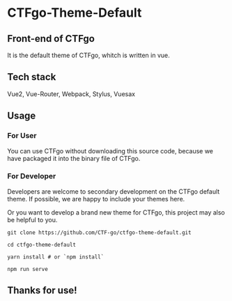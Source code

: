 # CTFgo-Theme-Default

## Front-end of CTFgo

It is the default theme of CTFgo, whitch is written in vue.

## Tech stack

Vue2, Vue-Router, Webpack, Stylus, Vuesax

## Usage

### For User

You can use CTFgo without downloading this source code, because we have packaged it into the binary file of CTFgo.

### For Developer

Developers are welcome to secondary development on the CTFgo default theme. If possible, we are happy to include your themes here.

Or you want to develop a brand new theme for CTFgo, this project may also be helpful to you.


```
git clone https://github.com/CTF-go/ctfgo-theme-default.git

cd ctfgo-theme-default

yarn install # or `npm install`

npm run serve
```

## Thanks for use!
